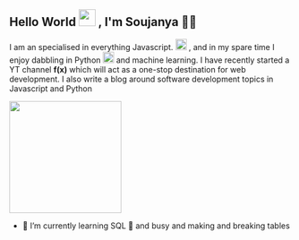 
## Hello World <img src="https://media.giphy.com/media/C0ncTKR4vsZKn2JLrG/giphy.gif" width="30px"/> , I'm Soujanya 🤟🏽 
I am an specialised in everything Javascript. <img src="https://upload.wikimedia.org/wikipedia/commons/6/6a/JavaScript-logo.png" width="20px"  /> , and in my spare time I enjoy dabbling in Python <img src="https://upload.wikimedia.org/wikipedia/commons/thumb/c/c3/Python-logo-notext.svg/1869px-Python-logo-notext.svg.png" width="20px"/> and machine learning.
I have recently started a YT channel **f(x)** which will act as a one-stop destination for web development. I also write a blog around software development topics in Javascript and Python 
<p>
 
  <img src="https://user-images.githubusercontent.com/111378423/186729672-46227a90-2528-4e06-8f2a-200c06595b64.png" width="200" />
</p>  


- 🔭 I’m currently learning SQL 📀 and busy and making and breaking tables


